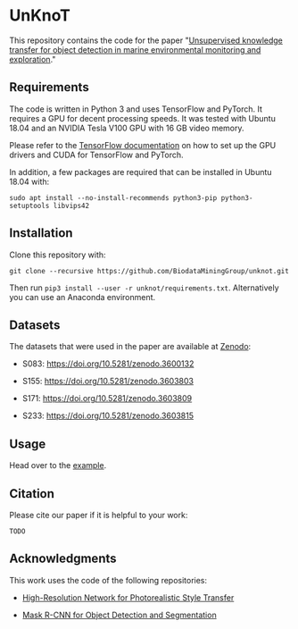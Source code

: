 # UnKnoT

This repository contains the code for the paper "[Unsupervised knowledge transfer for object detection in marine environmental monitoring and exploration](#)."

## Requirements

The code is written in Python 3 and uses TensorFlow and PyTorch. It requires a GPU for decent processing speeds. It was tested with Ubuntu 18.04 and an NVIDIA Tesla V100 GPU with 16 GB video memory.

Please refer to the [TensorFlow documentation](https://www.tensorflow.org/install/gpu#ubuntu_1804_cuda_101) on how to set up the GPU drivers and CUDA for TensorFlow and PyTorch.

In addition, a few packages are required that can be installed in Ubuntu 18.04 with:

```
sudo apt install --no-install-recommends python3-pip python3-setuptools libvips42
```

## Installation

Clone this repository with:

```
git clone --recursive https://github.com/BiodataMiningGroup/unknot.git
```

Then run `pip3 install --user -r unknot/requirements.txt`. Alternatively you can use an Anaconda environment.

## Datasets

The datasets that were used in the paper are available at [Zenodo](https://zenodo.org/):

- S083: <https://doi.org/10.5281/zenodo.3600132>

- S155: <https://doi.org/10.5281/zenodo.3603803>

- S171: <https://doi.org/10.5281/zenodo.3603809>

- S233: <https://doi.org/10.5281/zenodo.3603815>

## Usage

Head over to the [example](example).

## Citation

Please cite our paper if it is helpful to your work:

```
TODO
```

## Acknowledgments

This work uses the code of the following repositories:

- [High-Resolution Network for Photorealistic Style Transfer](https://github.com/limingcv/Photorealistic-Style-Transfer)

- [Mask R-CNN for Object Detection and Segmentation](https://github.com/matterport/Mask_RCNN)
